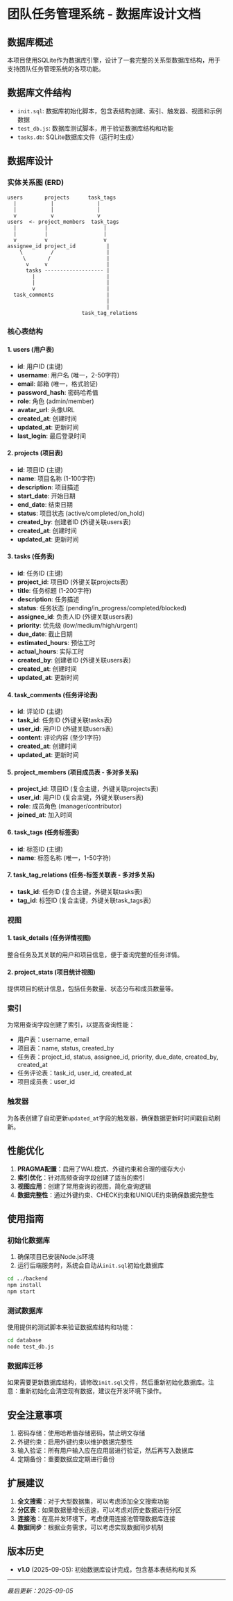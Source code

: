 # 团队任务管理系统 - 数据库设计文档

## 数据库概述

本项目使用SQLite作为数据库引擎，设计了一套完整的关系型数据库结构，用于支持团队任务管理系统的各项功能。

## 数据库文件结构

- `init.sql`: 数据库初始化脚本，包含表结构创建、索引、触发器、视图和示例数据
- `test_db.js`: 数据库测试脚本，用于验证数据库结构和功能
- `tasks.db`: SQLite数据库文件（运行时生成）

## 数据库设计

### 实体关系图 (ERD)

```
users       projects      task_tags
  |           |              |
  |           |              |
  v           v              v
users  <- project_members  task_tags
  |         |                  |
  |         |                  |
  v         v                  v
assignee_id project_id          |
    \         /                 |
     \       /                  |
      v     v                   |
      tasks ------------------- |
        |                       |
        |                       |
        v                       |
  task_comments                 |
                                |
                                |
                        task_tag_relations
```

### 核心表结构

#### 1. users (用户表)
- **id**: 用户ID (主键)
- **username**: 用户名 (唯一，2-50字符)
- **email**: 邮箱 (唯一，格式验证)
- **password_hash**: 密码哈希值
- **role**: 角色 (admin/member)
- **avatar_url**: 头像URL
- **created_at**: 创建时间
- **updated_at**: 更新时间
- **last_login**: 最后登录时间

#### 2. projects (项目表)
- **id**: 项目ID (主键)
- **name**: 项目名称 (1-100字符)
- **description**: 项目描述
- **start_date**: 开始日期
- **end_date**: 结束日期
- **status**: 项目状态 (active/completed/on_hold)
- **created_by**: 创建者ID (外键关联users表)
- **created_at**: 创建时间
- **updated_at**: 更新时间

#### 3. tasks (任务表)
- **id**: 任务ID (主键)
- **project_id**: 项目ID (外键关联projects表)
- **title**: 任务标题 (1-200字符)
- **description**: 任务描述
- **status**: 任务状态 (pending/in_progress/completed/blocked)
- **assignee_id**: 负责人ID (外键关联users表)
- **priority**: 优先级 (low/medium/high/urgent)
- **due_date**: 截止日期
- **estimated_hours**: 预估工时
- **actual_hours**: 实际工时
- **created_by**: 创建者ID (外键关联users表)
- **created_at**: 创建时间
- **updated_at**: 更新时间

#### 4. task_comments (任务评论表)
- **id**: 评论ID (主键)
- **task_id**: 任务ID (外键关联tasks表)
- **user_id**: 用户ID (外键关联users表)
- **content**: 评论内容 (至少1字符)
- **created_at**: 创建时间
- **updated_at**: 更新时间

#### 5. project_members (项目成员表 - 多对多关系)
- **project_id**: 项目ID (复合主键，外键关联projects表)
- **user_id**: 用户ID (复合主键，外键关联users表)
- **role**: 成员角色 (manager/contributor)
- **joined_at**: 加入时间

#### 6. task_tags (任务标签表)
- **id**: 标签ID (主键)
- **name**: 标签名称 (唯一，1-50字符)

#### 7. task_tag_relations (任务-标签关联表 - 多对多关系)
- **task_id**: 任务ID (复合主键，外键关联tasks表)
- **tag_id**: 标签ID (复合主键，外键关联task_tags表)

### 视图

#### 1. task_details (任务详情视图)
整合任务及其关联的用户和项目信息，便于查询完整的任务详情。

#### 2. project_stats (项目统计视图)
提供项目的统计信息，包括任务数量、状态分布和成员数量等。

### 索引

为常用查询字段创建了索引，以提高查询性能：
- 用户表：username, email
- 项目表：name, status, created_by
- 任务表：project_id, status, assignee_id, priority, due_date, created_by, created_at
- 任务评论表：task_id, user_id, created_at
- 项目成员表：user_id

### 触发器

为各表创建了自动更新`updated_at`字段的触发器，确保数据更新时时间戳自动刷新。

## 性能优化

1. **PRAGMA配置**：启用了WAL模式、外键约束和合理的缓存大小
2. **索引优化**：针对高频查询字段创建了适当的索引
3. **视图应用**：创建了常用查询的视图，简化查询逻辑
4. **数据完整性**：通过外键约束、CHECK约束和UNIQUE约束确保数据完整性

## 使用指南

### 初始化数据库

1. 确保项目已安装Node.js环境
2. 运行后端服务时，系统会自动从`init.sql`初始化数据库

```bash
cd ../backend
npm install
npm start
```

### 测试数据库

使用提供的测试脚本来验证数据库结构和功能：

```bash
cd database
node test_db.js
```

### 数据库迁移

如果需要更新数据库结构，请修改`init.sql`文件，然后重新初始化数据库。注意：重新初始化会清空现有数据，建议在开发环境下操作。

## 安全注意事项

1. 密码存储：使用哈希值存储密码，禁止明文存储
2. 外键约束：启用外键约束以维护数据完整性
3. 输入验证：所有用户输入应在应用层进行验证，然后再写入数据库
4. 定期备份：重要数据应定期进行备份

## 扩展建议

1. **全文搜索**：对于大型数据集，可以考虑添加全文搜索功能
2. **分区表**：如果数据量增长迅速，可以考虑对历史数据进行分区
3. **连接池**：在高并发环境下，考虑使用连接池管理数据库连接
4. **数据同步**：根据业务需求，可以考虑实现数据同步机制

## 版本历史

- **v1.0** (2025-09-05): 初始数据库设计完成，包含基本表结构和关系

---

*最后更新：2025-09-05*